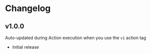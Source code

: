 # Changelog

## v1.0.0

Auto-updated during Action execution when you use the `v1` action tag

- Initial release
